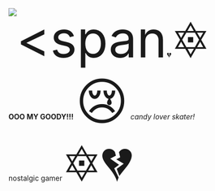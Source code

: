 <figure> <img src=https://pbs.twimg.com/profile_images/1451618222910976006/QCvpFI26_400x400.jpg alt= <span style='font-size:100px;'>&#128148;</span> <span style='font-size:100px;'>&#128303;</span> <b>OOO MY GOODY!!!</b> <span style='font-size:100px;'>&#128546;</span> <i> candy lover skater! </i> nostalgic gamer <span style='font-size:100px;'>&#128303;</span> <span style='font-size:100px;'>&#128148;</span>
